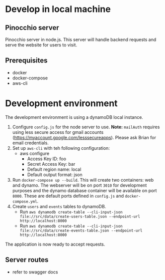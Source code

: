 # Develop in local machine
## Pinocchio server

Pinocchio server in node.js. This server will handle backend requests and serve the website for users to visit.

## Prerequisites

* docker
* docker-compose
* aws-cli

# Development environment

The development environment is using a dynamoDB local instance. 

1. Configure `config.js` for the node server to use. **Note:** `mailAuth` requires using less secure access for gmail accounts (https://myaccount.google.com/lesssecureapps). Please ask Brian for email credentials.
2. Set up `aws-cli` with teh following configuration:
    - aws configure
        - Access Key ID: foo
        - Secret Access Key: bar
        - Default region name: local
        - Default output format: json
3. Run `docker-compose up --build`. This will create two containers: web and dynamo. The webserver will be on port `3010` for development purposes and the dynamo database container will be available on port `8000`. These are default ports defined in `config.js` and `docker-compose.yml`.
4. Create `users` and `events` tables to dynamoDB.
    - Run `aws dynamodb create-table --cli-input-json file://src/data/create-users-table.json --endpoint-url http://localhost:8000`
    - Run `aws dynamodb create-table --cli-input-json file://src/data/create-events-table.json --endpoint-url http://localhost:8000`

The application is now ready to accept requests.

## Server routes

* refer to swagger docs
